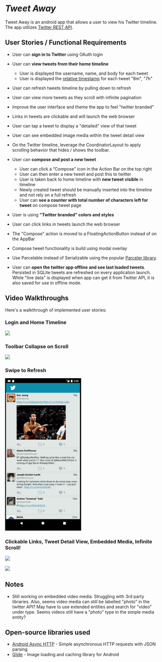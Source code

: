 # *Tweet Away*

Tweet Away is an android app that allows a user to view his Twitter timeline. The app utilizes [Twitter REST API](https://dev.twitter.com/rest/public).

## User Stories / Functional Requirements

- User can **sign in to Twitter** using OAuth login
- User can **view tweets from their home timeline**
  - User is displayed the username, name, and body for each tweet
  - User is displayed the [relative timestamp](https://gist.github.com/nesquena/f786232f5ef72f6e10a7) for each tweet "8m", "7h"
- User can refresh tweets timeline by pulling down to refresh


- User can view more tweets as they scroll with infinite pagination
- Improve the user interface and theme the app to feel "twitter branded"
- Links in tweets are clickable and will launch the web browser
- User can tap a tweet to display a "detailed" view of that tweet
- User can see embedded image media within the tweet detail view
- On the Twitter timeline, leverage the CoordinatorLayout to apply scrolling behavior that hides / shows the toolbar.

- User can **compose and post a new tweet**
  - User can click a “Compose” icon in the Action Bar on the top right
  - User can then enter a new tweet and post this to twitter
  - User is taken back to home timeline with **new tweet visible** in timeline
  - Newly created tweet should be manually inserted into the timeline and not rely on a full refresh
  - User can **see a counter with total number of characters left for tweet** on compose tweet page

- User is using **"Twitter branded" colors and styles**
- User can click links in tweets launch the web browser 
- The "Compose" action is moved to a FloatingActionButton instead of on the AppBar
- Compose tweet functionality is build using modal overlay
- Use Parcelable instead of Serializable using the popular [Parceler library](http://guides.codepath.org/android/Using-Parceler).
- User can **open the twitter app offline and see last loaded tweets**. Persisted in SQLite tweets are refreshed on every application launch. While "live data" is displayed when app can get it from Twitter API, it is also saved for use in offline mode.

## Video Walkthroughs

Here's a walkthrough of implemented user stories:

### Login and Home Timeline
<img src="walkthroughs/Portrait_twitter1.gif" width=250><br>

### Toolbar Collapse on Scroll
<img src="walkthroughs/Portrait_twitter2.gif" width=250><br>

### Swipe to Refresh
<img src="walkthroughs/Portrait_twitter3.gif" width=250><br>

### Clickable Links, Tweet Detail View, Embedded Media, Infinite Scroll!
<img src="walkthroughs/Portrait_twitter4.gif" width=250><br>

<img src="walkthroughs/Portrait_Twitter_Part2.gif" width=250><br>


## Notes

- Still working on embedded video media.  Struggling with 3rd party libraries.  Also, seems video media can still be labelled "photo" in the twitter API?  May have to use extended entities and search for "video" under type.  Seems videos still have a "photo" type in the simple media entity?

## Open-source libraries used

- [Android Async HTTP](https://github.com/codepath/CPAsyncHttpClient) - Simple asynchronous HTTP requests with JSON parsing
- [Glide](https://github.com/bumptech/glide) - Image loading and caching library for Android
